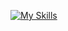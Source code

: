 [![My Skills](https://skillicons.dev/icons?i=js,docker,python,cpp,flask,git,pytorch,tensorflow,kubernetes)](https://skillicons.dev)
